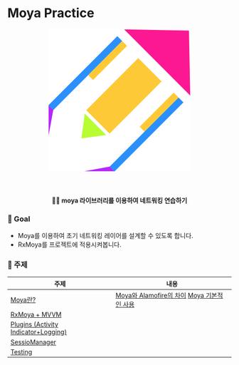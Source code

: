 # Moya Practice
<p align="center">
  <img src="https://github.com/Moya/Moya/blob/master/web/logo_github.png?raw=true" />
</p>
<br />
<h4 align="center"> 👼🏻 moya 라이브러리를 이용하여 네트워킹 연습하기 </h3>

<h3> 🔫 Goal </h3>

- Moya를 이용하여 초기 네트워킹 레이어를 설계할 수 있도록 합니다.
- RxMoya를 프로젝트에 적용시켜봅니다.

<h3> 🚀 주제 </h3>

| 주제                                      | 내용                                               |
| ----------------------------------------- | -------------------------------------------------- |
| [Moya란?](https://wodyios.tistory.com/23) | [Moya와 Alamofire의 차이]() [Moya 기본적인 사용]() |
| [RxMoya + MVVM]()                         |                                                    |
| [Plugins (Activity Indicator+Logging)]()  |                                                    |
| [SessioManager]()                         |                                                    |
| [Testing]()                               |                                                    |



